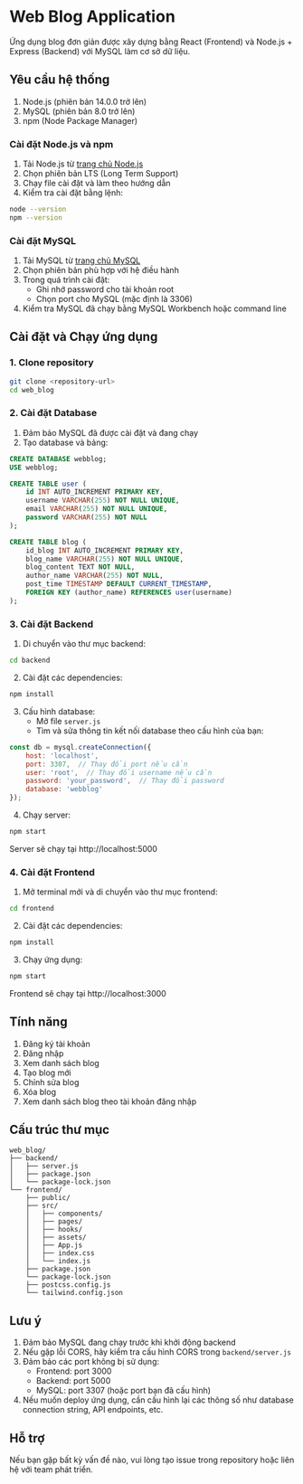 # Web Blog Application

Ứng dụng blog đơn giản được xây dựng bằng React (Frontend) và Node.js + Express (Backend) với MySQL làm cơ sở dữ liệu.

## Yêu cầu hệ thống

1. Node.js (phiên bản 14.0.0 trở lên)
2. MySQL (phiên bản 8.0 trở lên)
3. npm (Node Package Manager)

### Cài đặt Node.js và npm

1. Tải Node.js từ [trang chủ Node.js](https://nodejs.org/)
2. Chọn phiên bản LTS (Long Term Support)
3. Chạy file cài đặt và làm theo hướng dẫn
4. Kiểm tra cài đặt bằng lệnh:
```bash
node --version
npm --version
```

### Cài đặt MySQL

1. Tải MySQL từ [trang chủ MySQL](https://dev.mysql.com/downloads/mysql/)
2. Chọn phiên bản phù hợp với hệ điều hành
3. Trong quá trình cài đặt:
   - Ghi nhớ password cho tài khoản root
   - Chọn port cho MySQL (mặc định là 3306)
4. Kiểm tra MySQL đã chạy bằng MySQL Workbench hoặc command line

## Cài đặt và Chạy ứng dụng

### 1. Clone repository

```bash
git clone <repository-url>
cd web_blog
```

### 2. Cài đặt Database

1. Đảm bảo MySQL đã được cài đặt và đang chạy
2. Tạo database và bảng:

```sql
CREATE DATABASE webblog;
USE webblog;

CREATE TABLE user (
    id INT AUTO_INCREMENT PRIMARY KEY,
    username VARCHAR(255) NOT NULL UNIQUE,
    email VARCHAR(255) NOT NULL UNIQUE,
    password VARCHAR(255) NOT NULL
);

CREATE TABLE blog (
    id_blog INT AUTO_INCREMENT PRIMARY KEY,
    blog_name VARCHAR(255) NOT NULL UNIQUE,
    blog_content TEXT NOT NULL,
    author_name VARCHAR(255) NOT NULL,
    post_time TIMESTAMP DEFAULT CURRENT_TIMESTAMP,
    FOREIGN KEY (author_name) REFERENCES user(username)
);
```

### 3. Cài đặt Backend

1. Di chuyển vào thư mục backend:
```bash
cd backend
```

2. Cài đặt các dependencies:
```bash
npm install
```

3. Cấu hình database:
   - Mở file `server.js`
   - Tìm và sửa thông tin kết nối database theo cấu hình của bạn:
```javascript
const db = mysql.createConnection({
    host: 'localhost',
    port: 3307,  // Thay đổi port nếu cần
    user: 'root',  // Thay đổi username nếu cần
    password: 'your_password',  // Thay đổi password
    database: 'webblog'
});
```

4. Chạy server:
```bash
npm start
```
Server sẽ chạy tại http://localhost:5000

### 4. Cài đặt Frontend

1. Mở terminal mới và di chuyển vào thư mục frontend:
```bash
cd frontend
```

2. Cài đặt các dependencies:
```bash
npm install
```

3. Chạy ứng dụng:
```bash
npm start
```
Frontend sẽ chạy tại http://localhost:3000

## Tính năng

1. Đăng ký tài khoản
2. Đăng nhập
3. Xem danh sách blog
4. Tạo blog mới
5. Chỉnh sửa blog
6. Xóa blog
7. Xem danh sách blog theo tài khoản đăng nhập

## Cấu trúc thư mục

```
web_blog/
├── backend/
│   ├── server.js
│   ├── package.json
│   └── package-lock.json
└── frontend/
    ├── public/
    ├── src/
    │   ├── components/
    │   ├── pages/
    │   ├── hooks/
    │   ├── assets/
    │   ├── App.js
    │   ├── index.css
    │   └── index.js
    ├── package.json
    └── package-lock.json
    ├── postcss.config.js
    └── tailwind.config.json

```

## Lưu ý

1. Đảm bảo MySQL đang chạy trước khi khởi động backend
2. Nếu gặp lỗi CORS, hãy kiểm tra cấu hình CORS trong `backend/server.js`
3. Đảm bảo các port không bị sử dụng:
   - Frontend: port 3000
   - Backend: port 5000
   - MySQL: port 3307 (hoặc port bạn đã cấu hình)
4. Nếu muốn deploy ứng dụng, cần cấu hình lại các thông số như database connection string, API endpoints, etc.

## Hỗ trợ

Nếu bạn gặp bất kỳ vấn đề nào, vui lòng tạo issue trong repository hoặc liên hệ với team phát triển. 